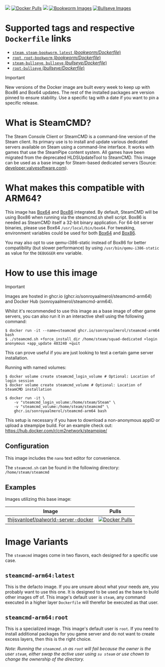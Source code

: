 [![](https://img.shields.io/codacy/grade/6a8e207cf98246169e633d6f22da9d9c)](https://hub.docker.com/r/sonroyaalmerol/steamcmd-arm64/) [![Docker Pulls](https://img.shields.io/docker/pulls/sonroyaalmerol/steamcmd-arm64.svg)](https://hub.docker.com/r/sonroyaalmerol/steamcmd-arm64/) [![](https://img.shields.io/docker/image-size/sonroyaalmerol/steamcmd-arm64)](https://img.shields.io/docker/image-size/sonroyaalmerol/steamcmd-arm64) [![Bookworm Images](https://github.com/sonroyaalmerol/steamcmd-arm64/actions/workflows/release.yml/badge.svg)](https://github.com/sonroyaalmerol/steamcmd-arm64/actions/workflows/release.yml) [![Bullseye Images](https://github.com/sonroyaalmerol/steamcmd-arm64/actions/workflows/release-bullseye.yml/badge.svg)](https://github.com/sonroyaalmerol/steamcmd-arm64/actions/workflows/release-bullseye.yml)

# Supported tags and respective `Dockerfile` links
  -	[`steam`, `steam-bookworm`, `latest` (*bookworm/Dockerfile*)](https://github.com/sonroyaalmerol/steamcmd-arm64/blob/master/bookworm/Dockerfile)
  -	[`root`, `root-bookworm` (*bookworm/Dockerfile*)](https://github.com/sonroyaalmerol/steamcmd-arm64/blob/master/bookworm/Dockerfile)
  -	[`steam-bullseye`, `bullseye` (*bullseye/Dockerfile*)](https://github.com/sonroyaalmerol/steamcmd-arm64/blob/master/bullseye/Dockerfile)
  -	[`root-bullseye` (*bullseye/Dockerfile*)](https://github.com/sonroyaalmerol/steamcmd-arm64/blob/master/bullseye/Dockerfile)

> [!IMPORTANT]
> New versions of the Docker image are built every week to keep up with Box86 and Box64 updates. The rest of the installed packages are version pinned to ensure stability. Use a specific tag with a date if you want to pin a specific release.

# What is SteamCMD?
The Steam Console Client or SteamCMD is a command-line version of the Steam client. Its primary use is to install and update various dedicated servers available on Steam using a command-line interface. It works with games that use the SteamPipe content system. All games have been migrated from the deprecated HLDSUpdateTool to SteamCMD. This image can be used as a base image for Steam-based dedicated servers (Source: [developer.valvesoftware.com](https://developer.valvesoftware.com/wiki/SteamCMD)).

# What makes this compatible with ARM64?
This image has [Box64](https://github.com/ptitSeb/box64) and [Box86](https://github.com/ptitSeb/box86) integrated. By default, SteamCMD will be using Box86 when running via the steamcmd.sh shell script. Box86 is needed as SteamCMD itself a 32-bit binary application. For 64-bit server binaries, please use Box64 `/usr/local/bin/box64`. For tweaking, environment variables could be used for both [Box64](https://github.com/ptitSeb/box64/blob/main/docs/USAGE.md) and [Box86](https://github.com/ptitSeb/box86/blob/master/docs/USAGE.md).

You may also opt to use qemu-i386-static instead of Box86 for better compatibility (but slower performance) by using `/usr/bin/qemu-i386-static` as value for the `DEBUGGER` env variable.

# How to use this image
> [!IMPORTANT]
> Images are hosted in ghcr.io (ghcr.io/sonroyaalmerol/steamcmd-arm64) and Docker Hub (sonroyaalmerol/steamcmd-arm64).

Whilst it's recommended to use this image as a base image of other game servers, you can also run it in an interactive shell using the following command:
```console
$ docker run -it --name=steamcmd ghcr.io/sonroyaalmerol/steamcmd-arm64 bash
$ ./steamcmd.sh +force_install_dir /home/steam/squad-dedicated +login anonymous +app_update 403240 +quit
```
This can prove useful if you are just looking to test a certain game server installation.

Running with named volumes:
```console
$ docker volume create steamcmd_login_volume # Optional: Location of login session
$ docker volume create steamcmd_volume # Optional: Location of SteamCMD installation

$ docker run -it \
    -v "steamcmd_login_volume:/home/steam/Steam" \
    -v "steamcmd_volume:/home/steam/steamcmd" \
    ghcr.io/sonroyaalmerol/steamcmd-arm64 bash
```
This setup is necessary if you have to download a non-anonymous appID or upload a steampipe build. For an example check out:
https://hub.docker.com/r/cm2network/steampipe/

## Configuration
This image includes the `nano` text editor for convenience. 

The `steamcmd.sh` can be found in the following directory: `/home/steam/steamcmd`

## Examples
Images utilizing this base image:

| Image  | Pulls |
| ------------- | ------------- |
| [thijsvanloef/palworld-server-docker](https://hub.docker.com/r/thijsvanloef/palworld-server-docker) | [![Docker Pulls](https://img.shields.io/docker/pulls/thijsvanloef/palworld-server-docker.svg)](https://hub.docker.com/r/thijsvanloef/palworld-server-docker/) |

# Image Variants
The `steamcmd` images come in two flavors, each designed for a specific use case.

## `steamcmd-arm64:latest`
This is the defacto image. If you are unsure about what your needs are, you probably want to use this one. It is designed to be used as the base to build other images off of. This image's default user is `steam`, any command executed in a higher layer `Dockerfile` will therefor be executed as that user.<br/>

## `steamcmd-arm64:root`
This is a specialized image. This image's default user is `root`. If you need to install additional packages for you game server and do not want to create excess layers, then this is the right choice.

_Note: Running the `steamcmd.sh` as `root` will fail because the owner is the user `steam`, either swap the active user using `su steam` or use chown to change the ownership of the directory._
